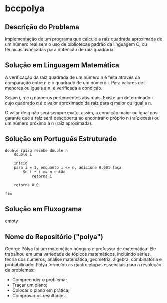 # bccpolya

## Descrição do Problema
Implementação de um programa que calcule a raiz quadrada aproximada de um número real sem o uso de bibliotecas padrão da linguagem C, ou técnicas avançadas para obtenção de raíz quadrada.

## Solução em Linguagem Matemática
A verificação da raíz quadrada de um número n é feita através da comparação entre n e o quadrado de um número i. Para valores de i menores ou iguais a n, é verificada a condição.

Sejam i, n e q números pertencentes aos reais. Existe um determinado i cujo quadrado q é o valor aproximado da raíz para q maior ou igual a n.

O valor de q não será sempre exato, assim, a condição maior ou igual nos garante que a raíz será descoberta ao encontrar o próprio n (raíz exata) ou um número próximo à n (raíz aproximada).

## Solução em Português Estruturado

```
double raizq recebe double n
	double i
	
	inicio
	para i = 1, enquanto i <= n, adicione 0.001 faça
		Se i * i >= n então
			retorna i

	retorna 0.0

fim
```

## Solução em Fluxograma
empty

## Nome do Repositório ("polya")
George Pólya foi um matemático húngaro e professor de matemática. Ele trabalhou em uma variedade de tópicos matemáticos, incluindo séries, teoria dos números, análise matemática, geometria, álgebra, combinatória e probabilidade. Pólya formulou as quatro etapas essenciais para a resolução de problemas:
* Compreender o problema;
* Traçar um plano;
* Colocar o plano em prática;
* Comprovar os resultados.
